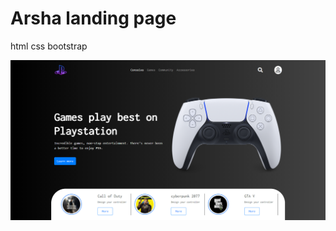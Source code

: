# Arsha landing page 
html css bootstrap

![](https://github.com/mmohy1999/ps5-design/blob/main/images/screencapture.png)
